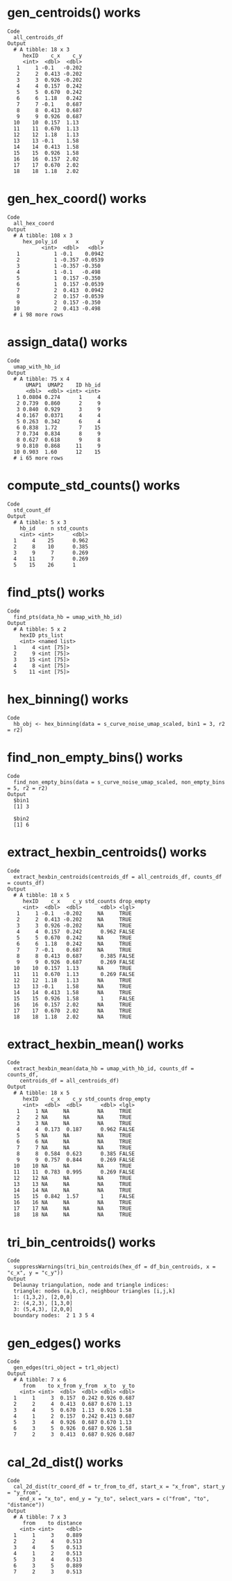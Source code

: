 # gen_centroids() works

    Code
      all_centroids_df
    Output
      # A tibble: 18 x 3
         hexID    c_x    c_y
         <int>  <dbl>  <dbl>
       1     1 -0.1   -0.202
       2     2  0.413 -0.202
       3     3  0.926 -0.202
       4     4  0.157  0.242
       5     5  0.670  0.242
       6     6  1.18   0.242
       7     7 -0.1    0.687
       8     8  0.413  0.687
       9     9  0.926  0.687
      10    10  0.157  1.13 
      11    11  0.670  1.13 
      12    12  1.18   1.13 
      13    13 -0.1    1.58 
      14    14  0.413  1.58 
      15    15  0.926  1.58 
      16    16  0.157  2.02 
      17    17  0.670  2.02 
      18    18  1.18   2.02 

# gen_hex_coord() works

    Code
      all_hex_coord
    Output
      # A tibble: 108 x 3
         hex_poly_id      x       y
               <int>  <dbl>   <dbl>
       1           1 -0.1    0.0942
       2           1 -0.357 -0.0539
       3           1 -0.357 -0.350 
       4           1 -0.1   -0.498 
       5           1  0.157 -0.350 
       6           1  0.157 -0.0539
       7           2  0.413  0.0942
       8           2  0.157 -0.0539
       9           2  0.157 -0.350 
      10           2  0.413 -0.498 
      # i 98 more rows

# assign_data() works

    Code
      umap_with_hb_id
    Output
      # A tibble: 75 x 4
          UMAP1  UMAP2    ID hb_id
          <dbl>  <dbl> <int> <int>
       1 0.0804 0.274      1     4
       2 0.739  0.860      2     9
       3 0.840  0.929      3     9
       4 0.167  0.0371     4     4
       5 0.263  0.342      6     4
       6 0.838  1.72       7    15
       7 0.734  0.834      8     9
       8 0.627  0.618      9     8
       9 0.810  0.868     11     9
      10 0.903  1.60      12    15
      # i 65 more rows

# compute_std_counts() works

    Code
      std_count_df
    Output
      # A tibble: 5 x 3
        hb_id     n std_counts
        <int> <int>      <dbl>
      1     4    25      0.962
      2     8    10      0.385
      3     9     7      0.269
      4    11     7      0.269
      5    15    26      1    

# find_pts() works

    Code
      find_pts(data_hb = umap_with_hb_id)
    Output
      # A tibble: 5 x 2
        hexID pts_list    
        <int> <named list>
      1     4 <int [75]>  
      2     9 <int [75]>  
      3    15 <int [75]>  
      4     8 <int [75]>  
      5    11 <int [75]>  

# hex_binning() works

    Code
      hb_obj <- hex_binning(data = s_curve_noise_umap_scaled, bin1 = 3, r2 = r2)

# find_non_empty_bins() works

    Code
      find_non_empty_bins(data = s_curve_noise_umap_scaled, non_empty_bins = 5, r2 = r2)
    Output
      $bin1
      [1] 3
      
      $bin2
      [1] 6
      

# extract_hexbin_centroids() works

    Code
      extract_hexbin_centroids(centroids_df = all_centroids_df, counts_df = counts_df)
    Output
      # A tibble: 18 x 5
         hexID    c_x    c_y std_counts drop_empty
         <int>  <dbl>  <dbl>      <dbl> <lgl>     
       1     1 -0.1   -0.202     NA     TRUE      
       2     2  0.413 -0.202     NA     TRUE      
       3     3  0.926 -0.202     NA     TRUE      
       4     4  0.157  0.242      0.962 FALSE     
       5     5  0.670  0.242     NA     TRUE      
       6     6  1.18   0.242     NA     TRUE      
       7     7 -0.1    0.687     NA     TRUE      
       8     8  0.413  0.687      0.385 FALSE     
       9     9  0.926  0.687      0.269 FALSE     
      10    10  0.157  1.13      NA     TRUE      
      11    11  0.670  1.13       0.269 FALSE     
      12    12  1.18   1.13      NA     TRUE      
      13    13 -0.1    1.58      NA     TRUE      
      14    14  0.413  1.58      NA     TRUE      
      15    15  0.926  1.58       1     FALSE     
      16    16  0.157  2.02      NA     TRUE      
      17    17  0.670  2.02      NA     TRUE      
      18    18  1.18   2.02      NA     TRUE      

# extract_hexbin_mean() works

    Code
      extract_hexbin_mean(data_hb = umap_with_hb_id, counts_df = counts_df,
        centroids_df = all_centroids_df)
    Output
      # A tibble: 18 x 5
         hexID    c_x    c_y std_counts drop_empty
         <int>  <dbl>  <dbl>      <dbl> <lgl>     
       1     1 NA     NA         NA     TRUE      
       2     2 NA     NA         NA     TRUE      
       3     3 NA     NA         NA     TRUE      
       4     4  0.173  0.187      0.962 FALSE     
       5     5 NA     NA         NA     TRUE      
       6     6 NA     NA         NA     TRUE      
       7     7 NA     NA         NA     TRUE      
       8     8  0.584  0.623      0.385 FALSE     
       9     9  0.757  0.844      0.269 FALSE     
      10    10 NA     NA         NA     TRUE      
      11    11  0.783  0.995      0.269 FALSE     
      12    12 NA     NA         NA     TRUE      
      13    13 NA     NA         NA     TRUE      
      14    14 NA     NA         NA     TRUE      
      15    15  0.842  1.57       1     FALSE     
      16    16 NA     NA         NA     TRUE      
      17    17 NA     NA         NA     TRUE      
      18    18 NA     NA         NA     TRUE      

# tri_bin_centroids() works

    Code
      suppressWarnings(tri_bin_centroids(hex_df = df_bin_centroids, x = "c_x", y = "c_y"))
    Output
      Delaunay triangulation, node and triangle indices:
      triangle: nodes (a,b,c), neighbour triangles [i,j,k] 
      1: (1,3,2), [2,0,0]
      2: (4,2,3), [1,3,0]
      3: (5,4,3), [2,0,0]
      boundary nodes:  2 1 3 5 4 

# gen_edges() works

    Code
      gen_edges(tri_object = tr1_object)
    Output
      # A tibble: 7 x 6
         from    to x_from y_from  x_to  y_to
        <int> <int>  <dbl>  <dbl> <dbl> <dbl>
      1     1     3  0.157  0.242 0.926 0.687
      2     2     4  0.413  0.687 0.670 1.13 
      3     4     5  0.670  1.13  0.926 1.58 
      4     1     2  0.157  0.242 0.413 0.687
      5     3     4  0.926  0.687 0.670 1.13 
      6     3     5  0.926  0.687 0.926 1.58 
      7     2     3  0.413  0.687 0.926 0.687

# cal_2d_dist() works

    Code
      cal_2d_dist(tr_coord_df = tr_from_to_df, start_x = "x_from", start_y = "y_from",
        end_x = "x_to", end_y = "y_to", select_vars = c("from", "to", "distance"))
    Output
      # A tibble: 7 x 3
         from    to distance
        <int> <int>    <dbl>
      1     1     3    0.889
      2     2     4    0.513
      3     4     5    0.513
      4     1     2    0.513
      5     3     4    0.513
      6     3     5    0.889
      7     2     3    0.513

